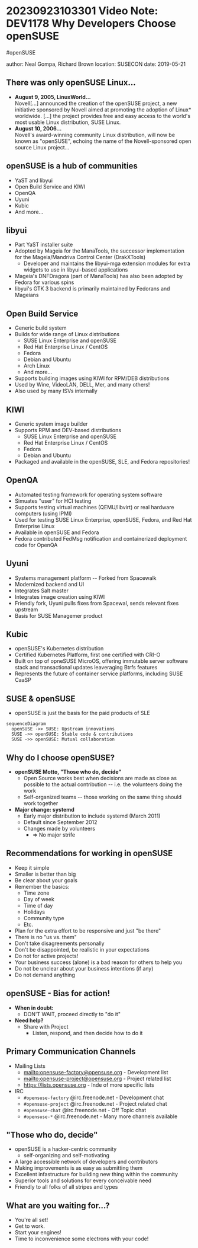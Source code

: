 # 20230923103301 Video Note: DEV1178 Why Developers Choose openSUSE

#openSUSE

author: Neal Gompa, Richard Brown
location: SUSECON
date: 2019-05-21

## There was only openSUSE Linux...

* **August 9, 2005, LinuxWorld...** \
  Novell[...] announced the creation of the openSUSE project, a new initiative sponsored by Novell aimed at promoting the adoption of Linux* worldwide. [...] the project provides free and easy access to the world's most usable Linux distribution, SUSE Linux.
* **August 10, 2006...** \
  Novell's award-winning community Linux distribution, will now be known as "openSUSE", echoing the name of the Novell-sponsored open source Linux project...

## openSUSE is a hub of communities

* YaST and libyui
* Open Build Service and KIWI
* OpenQA
* Uyuni
* Kubic
* And more...

## libyui

* Part YaST installer suite
* Adopted by Mageia for the ManaTools, the successor implementation for the Mageia/Mandriva Control Center (DrakXTools)
  * Developer and maintains the libyui-mga extension modules for extra widgets to use in libyui-based applications
* Mageia's DNFDragora (part of ManaTools) has also been adopted by Fedora for various spins
* libyui's GTK 3 backend is primarily maintained by Fedorans and Mageians

## Open Build Service

* Generic build system
* Builds for wide range of Linux distributions
  * SUSE Linux Enterprise and openSUSE
  * Red Hat Enterprise Linux / CentOS
  * Fedora
  * Debian and Ubuntu
  * Arch Linux
  * And more...
* Supports building images using KIWI for RPM/DEB distributions
* Used by Wine, VideoLAN, DELL, Mer, and many others!
* Also used by many ISVs internally

## KIWI

* Generic system image builder
* Supports RPM and DEV-based distributions
  * SUSE Linux Enterprise and openSUSE
  * Red Hat Enterprise Linux / CentOS
  * Fedora
  * Debian and Ubuntu
* Packaged and available in the openSUSE, SLE, and Fedora repositories!

## OpenQA

* Automated testing framework for operating system software
* Simuates "user" for HCI testing
* Supports testing virtual machines (QEMU/libvirt) or real hardware computers (using IPMI)
* Used for testing SUSE Linux Enterprise, openSUSE, Fedora, and Red Hat Enterprise Linux
* Available in openSUSE and Fedora
* Fedora contributed FedMsg notification and containerized deployment code for OpenQA

## Uyuni

* Systems management platform -- Forked from Spacewalk
* Modernized backend and UI
* Integrates Salt master
* Integrates image creation using KIWI
* Friendly fork, Uyuni pulls fixes from Spacewal, sends relevant fixes upstream
* Basis for SUSE Managemer product

## Kubic

* openSUSE's Kubernetes distribution
* Certified Kubernetes Platform, first one certified with CRI-O
* Built on top of opneSUSE MicroOS, offering immutable server software stack and transactional updates leaveraging Btrfs features
* Represents the future of container service platforms, including SUSE CaaSP

## SUSE & openSUSE

* openSUSE is just the basis for the paid products of SLE

```mermaid
sequenceDiagram
  openSUSE ->> SUSE: Upstream innovations
  SUSE ->> openSUSE: Stable code & contributions
  SUSE ->> openSUSE: Mutual collaboration
```

## Why do I choose openSUSE?

* **openSUSE Motto, "Those who do, decide"**
  * Open Source works best when decisions are made as close as possible to the actual contribution -- i.e. the volunteers doing the work
  * Self-organized teams -- those working on the same thing should work together
* **Major change: systemd**
  * Early major distribution to include systemd (March 2011)
  * Default since September 2012
  * Changes made by volunteers
    * => No major strife

## Recommendations for working in openSUSE

* Keep it simple
* Smaller is better than big
* Be clear about your goals
* Remember the basics:
  * Time zone
  * Day of week
  * Time of day
  * Holidays
  * Community type
  * Etc.
* Plan for the extra effort to be responsive and just "be there"
* There is no "us vs. them"
* Don't take disagreements personally
* Don't be disappointed, be realistic in your expectations
* Do not for active projects!
* Your business success (alone) is a bad reason for others to help you
* Do not be unclear about your business intentions (if any)
* Do not demand anything

## openSUSE - Bias for action!

* **When in doubt:**
  * DON'T WAIT, proceed directly to "do it"
* **Need help?**
  * Share with Project
    * Listen, respond, and then decide how to do it

## Primary Communication Channels

* Mailing Lists
  * <mailto:opensuse-factory@opensuse.org> - Development list
  * <mailto:opensuse-project@opensuse.org> - Project related list
  * <https://lists.opensuse.org> - Inde of more specific lists
* IRC
  * `#opensuse-factory` @irc.freenode.net - Development chat
  * `#opensuse-project` @irc.freenode.net - Project related chat
  * `#opensuse-chat`    @irc.freenode.net - Off Topic chat
  * `#opensuse-*`       @irc.freenode.net - Many more channels available

## "Those who do, decide"

* openSUSE is a hacker-centric community
  * self-organizing and self-motivating
* A large accessible network of developers and contributors
* Making improvements is as easy as submitting them
* Excellent infastructure for building new thing within the community
* Superior tools and solutions for every conceivable need
* Friendly to all folks of all stripes and types

## What are you waiting for...?

* You're all set!
* Get to work.
* Start your engines!
* Time to inconvenience some electrons with your code!
